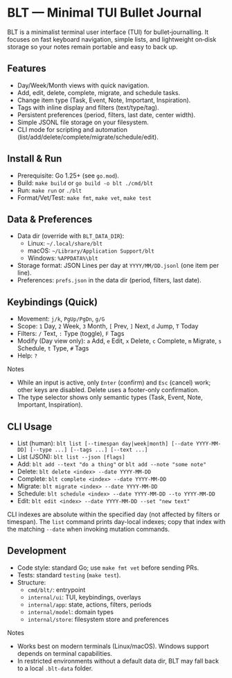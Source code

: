 # BLT — Minimal TUI Bullet Journal

BLT is a minimalist terminal user interface (TUI) for bullet‑journalling. It focuses on fast keyboard navigation, simple lists, and lightweight on‑disk storage so your notes remain portable and easy to back up.

## Features
- Day/Week/Month views with quick navigation.
- Add, edit, delete, complete, migrate, and schedule tasks.
- Change item type (Task, Event, Note, Important, Inspiration).
- Tags with inline display and filters (text/type/tag).
- Persistent preferences (period, filters, last date, center width).
- Simple JSONL file storage on your filesystem.
- CLI mode for scripting and automation (list/add/delete/complete/migrate/schedule/edit).

## Install & Run
- Prerequisite: Go 1.25+ (see `go.mod`).
- Build: `make build` or `go build -o blt ./cmd/blt`
- Run: `make run` or `./blt`
- Format/Vet/Test: `make fmt`, `make vet`, `make test`

## Data & Preferences
- Data dir (override with `BLT_DATA_DIR`):
  - Linux: `~/.local/share/blt`
  - macOS: `~/Library/Application Support/blt`
  - Windows: `%APPDATA%\blt`
- Storage format: JSON Lines per day at `YYYY/MM/DD.jsonl` (one item per line).
- Preferences: `prefs.json` in the data dir (period, filters, last date).

## Keybindings (Quick)
- Movement: `j/k`, `PgUp/PgDn`, `g/G`
- Scope: `1` Day, `2` Week, `3` Month, `[` Prev, `]` Next, `d` Jump, `T` Today
- Filters: `/` Text, `:` Type (toggle), `F` Tags
- Modify (Day view only): `a` Add, `e` Edit, `x` Delete, `c` Complete, `m` Migrate, `s` Schedule, `t` Type, `#` Tags
- Help: `?`

Notes
- While an input is active, only `Enter` (confirm) and `Esc` (cancel) work; other keys are disabled. Delete uses a footer-only confirmation.
- The type selector shows only semantic types (Task, Event, Note, Important, Inspiration).

## CLI Usage
- List (human): `blt list [--timespan day|week|month] [--date YYYY-MM-DD] [--type ...] [--tags ...] [--text ...]`
- List (JSON): `blt list --json [flags]`
- Add: `blt add --text "do a thing"` or `blt add --note "some note"`
- Delete: `blt delete <index> --date YYYY-MM-DD`
- Complete: `blt complete <index> --date YYYY-MM-DD`
- Migrate: `blt migrate <index> --date YYYY-MM-DD`
- Schedule: `blt schedule <index> --date YYYY-MM-DD --to YYYY-MM-DD`
- Edit: `blt edit <index> --date YYYY-MM-DD --set "new text"`

CLI indexes are absolute within the specified day (not affected by filters or timespan). The `list` command prints day-local indexes; copy that index with the matching `--date` when invoking mutation commands.

## Development
- Code style: standard Go; use `make fmt vet` before sending PRs.
- Tests: standard `testing` (`make test`).
- Structure:
  - `cmd/blt/`: entrypoint
  - `internal/ui`: TUI, keybindings, overlays
  - `internal/app`: state, actions, filters, periods
  - `internal/model`: domain types
  - `internal/store`: filesystem store and preferences

Notes
- Works best on modern terminals (Linux/macOS). Windows support depends on terminal capabilities.
- In restricted environments without a default data dir, BLT may fall back to a local `.blt-data` folder.
